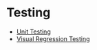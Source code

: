 # Testing

- [Unit Testing](./unit-testing.md)
- [Visual Regression Testing](./visual-regression-testing.md)
